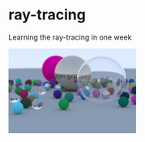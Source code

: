 # ray-tracing
Learning the ray-tracing in one week

<img src="cmake-build-debug/13.randomScene.png" width="50%" height="50%">
